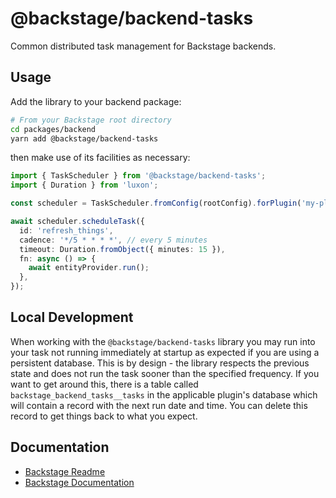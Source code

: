 # @backstage/backend-tasks

Common distributed task management for Backstage backends.

## Usage

Add the library to your backend package:

```sh
# From your Backstage root directory
cd packages/backend
yarn add @backstage/backend-tasks
```

then make use of its facilities as necessary:

```typescript
import { TaskScheduler } from '@backstage/backend-tasks';
import { Duration } from 'luxon';

const scheduler = TaskScheduler.fromConfig(rootConfig).forPlugin('my-plugin');

await scheduler.scheduleTask({
  id: 'refresh_things',
  cadence: '*/5 * * * *', // every 5 minutes
  timeout: Duration.fromObject({ minutes: 15 }),
  fn: async () => {
    await entityProvider.run();
  },
});
```

## Local Development

When working with the `@backstage/backend-tasks` library you may run into your task not running immediately at startup as expected if you are using a persistent database. This is by design - the library respects the previous state and does not run the task sooner than the specified frequency. If you want to get around this, there is a table called `backstage_backend_tasks__tasks` in the applicable plugin's database which will contain a record with the next run date and time. You can delete this record to get things back to what you expect.

## Documentation

- [Backstage Readme](https://github.com/backstage/backstage/blob/master/README.md)
- [Backstage Documentation](https://github.com/backstage/backstage/blob/master/docs/README.md)
